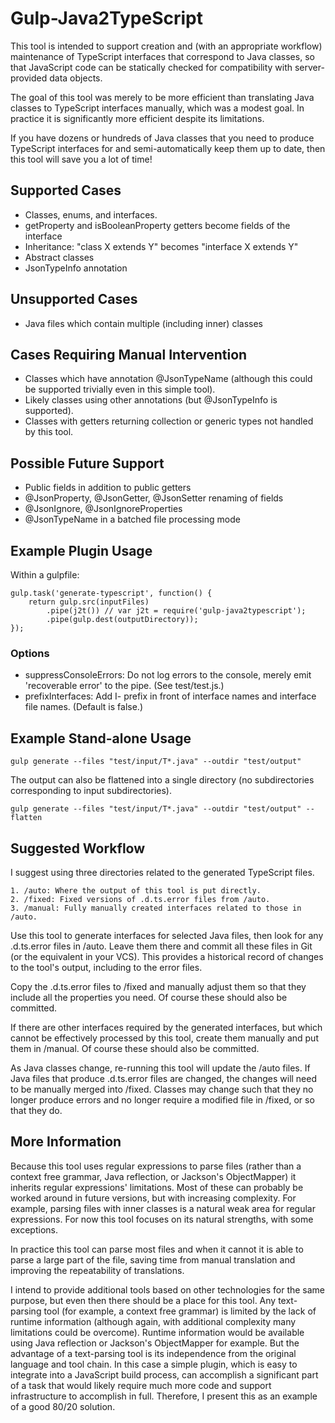 Gulp-Java2TypeScript
============================

This tool is intended to support creation and (with an appropriate workflow) 
maintenance of TypeScript interfaces that correspond to Java classes, so that
JavaScript code can be statically checked for compatibility with
server-provided data objects.

The goal of this tool was merely to be more efficient than translating Java
classes to TypeScript interfaces manually, which was a modest goal.  In
practice it is significantly more efficient despite its limitations.

If you have dozens or hundreds of Java classes that you need to produce
TypeScript interfaces for and semi-automatically keep them up to date,
then this tool will save you a lot of time!

Supported Cases
---------------
* Classes, enums, and interfaces.
* getProperty and isBooleanProperty getters become fields of the interface
* Inheritance: "class X extends Y" becomes "interface X extends Y"
* Abstract classes
* JsonTypeInfo annotation

Unsupported Cases
-----------------
* Java files which contain multiple (including inner) classes

Cases Requiring Manual Intervention
---------------------------------
* Classes which have annotation @JsonTypeName (although this could be
    supported trivially even in this simple tool).
* Likely classes using other annotations (but @JsonTypeInfo is supported).
* Classes with getters returning collection or generic types not handled by this tool.

Possible Future Support
-----------------------
* Public fields in addition to public getters
* @JsonProperty, @JsonGetter, @JsonSetter renaming of fields
* @JsonIgnore, @JsonIgnoreProperties
* @JsonTypeName in a batched file processing mode

Example Plugin Usage
--------------------

Within a gulpfile:

	gulp.task('generate-typescript', function() {
		return gulp.src(inputFiles)
		    .pipe(j2t()) // var j2t = require('gulp-java2typescript');
	    	.pipe(gulp.dest(outputDirectory));
	});

### Options ###
* suppressConsoleErrors: Do not log errors to the console, merely emit 'recoverable error' to the pipe. (See test/test.js.)
* prefixInterfaces: Add I- prefix in front of interface names and interface file names. (Default is false.)

Example Stand-alone Usage
-------------------------

	gulp generate --files "test/input/T*.java" --outdir "test/output"

The output can also be flattened into a single directory (no subdirectories corresponding to input subdirectories).

	gulp generate --files "test/input/T*.java" --outdir "test/output" --flatten

Suggested Workflow
------------------

I suggest using three directories related to the generated TypeScript files.

	1. /auto: Where the output of this tool is put directly.
	2. /fixed: Fixed versions of .d.ts.error files from /auto.
	3. /manual: Fully manually created interfaces related to those in /auto.

Use this tool to generate interfaces for selected Java files, then look for any
.d.ts.error files in /auto.  Leave them there and commit all these files in Git
(or the equivalent in your VCS).  This provides a historical record of changes to
the tool's output, including to the error files.

Copy the .d.ts.error files to /fixed and manually adjust them so that they
include all the properties you need.  Of course these should also be committed.

If there are other interfaces required by the generated interfaces, but which
cannot be effectively processed by this tool, create them manually and put them
in /manual.  Of course these should also be committed.

As Java classes change, re-running this tool will update the /auto files.  If
Java files that produce .d.ts.error files are changed, the changes will need to
be manually merged into /fixed.  Classes may change such that they no longer
produce errors and no longer require a modified file in /fixed, or so that they
do.

More Information
---------------------

Because this tool uses regular expressions to parse files (rather than a
context free grammar, Java reflection, or Jackson's ObjectMapper) it inherits
regular expressions' limitations.  Most of these can probably be worked around
in future versions, but with increasing complexity.  For example, parsing files
with inner classes is a natural weak area for regular expressions.  For now this
tool focuses on its natural strengths, with some exceptions.

In practice this tool can parse most files and when it cannot it is able to 
parse a large part of the file, saving time from manual translation and
improving the repeatability of translations.

I intend to provide additional tools based on other technologies for the same
purpose, but even then there should be a place for this tool.  Any text-parsing
tool (for example, a context free grammar) is limited by the lack of runtime
information (although again, with additional complexity many limitations could 
be overcome).  Runtime information would be available using Java reflection
or Jackson's ObjectMapper for example.  But the advantage
of a text-parsing tool is its independence from the original language and
tool chain.  In this case a simple plugin, which is easy to integrate into
a JavaScript build process, can accomplish a significant part of a task that
would likely require much more code and support infrastructure to accomplish
in full.  Therefore, I present this as an example of a good 80/20 solution.

